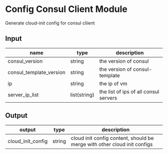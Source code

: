 # Config Consul Client Module

Generate cloud-init config for consul cliient

## Input

name | type | description
--- | --- | ---
consul_version | string | the version of consul
consul_template_version | string | the version of consul-template
ip | string | the ip of vm
server_ip_list | list(string) | the list of ips of all consul servers

## Output

output | type | description
--- | ---| ---
cloud_init_config | string | cloud init config content, should be merge with other cloud init configs
